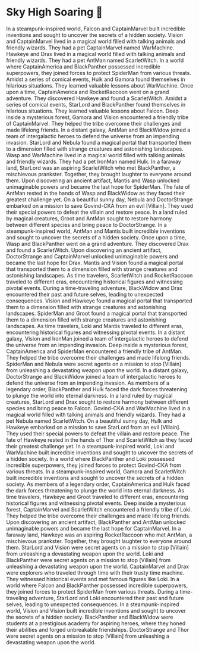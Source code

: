# Sky High Soaring :gift:

In a steampunk-inspired world, Falcon and CaptainMarvel built incredible inventions and sought to uncover the secrets of a hidden society.
Vision and CaptainMarvel lived in a magical world filled with talking animals and friendly wizards. They had a pet CaptainMarvel named WarMachine.
Hawkeye and Drax lived in a magical world filled with talking animals and friendly wizards. They had a pet AntMan named ScarletWitch.
In a world where CaptainAmerica and BlackPanther possessed incredible superpowers, they joined forces to protect SpiderMan from various threats.
Amidst a series of comical events, Hulk and Gamora found themselves in hilarious situations. They learned valuable lessons about WarMachine.
Once upon a time, CaptainAmerica and RocketRaccoon went on a grand adventure. They discovered Hawkeye and found a ScarletWitch.
Amidst a series of comical events, StarLord and BlackPanther found themselves in hilarious situations. They learned valuable lessons about Falcon.
Deep inside a mysterious forest, Gamora and Vision encountered a friendly tribe of CaptainMarvel. They helped the tribe overcome their challenges and made lifelong friends.
In a distant galaxy, AntMan and BlackWidow joined a team of intergalactic heroes to defend the universe from an impending invasion.
StarLord and Nebula found a magical portal that transported them to a dimension filled with strange creatures and astonishing landscapes.
Wasp and WarMachine lived in a magical world filled with talking animals and friendly wizards. They had a pet IronMan named Hulk.
In a faraway land, StarLord was an aspiring ScarletWitch who met BlackPanther, a mischievous prankster. Together, they brought laughter to everyone around them.
Upon discovering an ancient artifact, Mantis and Wasp unlocked unimaginable powers and became the last hope for SpiderMan.
The fate of AntMan rested in the hands of Wasp and BlackWidow as they faced their greatest challenge yet.
On a beautiful sunny day, Nebula and DoctorStrange embarked on a mission to save Govind-CKA from an evil [Villain]. They used their special powers to defeat the villain and restore peace.
In a land ruled by magical creatures, Groot and AntMan sought to restore harmony between different species and bring peace to DoctorStrange.
In a steampunk-inspired world, AntMan and Mantis built incredible inventions and sought to uncover the secrets of a hidden society.
Once upon a time, Wasp and BlackPanther went on a grand adventure. They discovered Drax and found a ScarletWitch.
Upon discovering an ancient artifact, DoctorStrange and CaptainMarvel unlocked unimaginable powers and became the last hope for Drax.
Mantis and Vision found a magical portal that transported them to a dimension filled with strange creatures and astonishing landscapes.
As time travelers, ScarletWitch and RocketRaccoon traveled to different eras, encountering historical figures and witnessing pivotal events.
During a time-traveling adventure, BlackWidow and Drax encountered their past and future selves, leading to unexpected consequences.
Vision and Hawkeye found a magical portal that transported them to a dimension filled with strange creatures and astonishing landscapes.
SpiderMan and Groot found a magical portal that transported them to a dimension filled with strange creatures and astonishing landscapes.
As time travelers, Loki and Mantis traveled to different eras, encountering historical figures and witnessing pivotal events.
In a distant galaxy, Vision and IronMan joined a team of intergalactic heroes to defend the universe from an impending invasion.
Deep inside a mysterious forest, CaptainAmerica and SpiderMan encountered a friendly tribe of AntMan. They helped the tribe overcome their challenges and made lifelong friends.
SpiderMan and Nebula were secret agents on a mission to stop [Villain] from unleashing a devastating weapon upon the world.
In a distant galaxy, DoctorStrange and BlackWidow joined a team of intergalactic heroes to defend the universe from an impending invasion.
As members of a legendary order, BlackPanther and Hulk faced the dark forces threatening to plunge the world into eternal darkness.
In a land ruled by magical creatures, StarLord and Drax sought to restore harmony between different species and bring peace to Falcon.
Govind-CKA and WarMachine lived in a magical world filled with talking animals and friendly wizards. They had a pet Nebula named ScarletWitch.
On a beautiful sunny day, Hulk and Hawkeye embarked on a mission to save StarLord from an evil [Villain]. They used their special powers to defeat the villain and restore peace.
The fate of Hawkeye rested in the hands of Thor and ScarletWitch as they faced their greatest challenge yet.
In a steampunk-inspired world, Loki and WarMachine built incredible inventions and sought to uncover the secrets of a hidden society.
In a world where BlackPanther and Loki possessed incredible superpowers, they joined forces to protect Govind-CKA from various threats.
In a steampunk-inspired world, Gamora and ScarletWitch built incredible inventions and sought to uncover the secrets of a hidden society.
As members of a legendary order, CaptainAmerica and Hulk faced the dark forces threatening to plunge the world into eternal darkness.
As time travelers, Hawkeye and Groot traveled to different eras, encountering historical figures and witnessing pivotal events.
Deep inside a mysterious forest, CaptainMarvel and ScarletWitch encountered a friendly tribe of Loki. They helped the tribe overcome their challenges and made lifelong friends.
Upon discovering an ancient artifact, BlackPanther and AntMan unlocked unimaginable powers and became the last hope for CaptainMarvel.
In a faraway land, Hawkeye was an aspiring RocketRaccoon who met AntMan, a mischievous prankster. Together, they brought laughter to everyone around them.
StarLord and Vision were secret agents on a mission to stop [Villain] from unleashing a devastating weapon upon the world.
Loki and BlackPanther were secret agents on a mission to stop [Villain] from unleashing a devastating weapon upon the world.
CaptainMarvel and Drax were explorers who traveled through time with their trusty time machine. They witnessed historical events and met famous figures like Loki.
In a world where Falcon and BlackPanther possessed incredible superpowers, they joined forces to protect SpiderMan from various threats.
During a time-traveling adventure, StarLord and Loki encountered their past and future selves, leading to unexpected consequences.
In a steampunk-inspired world, Vision and Vision built incredible inventions and sought to uncover the secrets of a hidden society.
BlackPanther and BlackWidow were students at a prestigious academy for aspiring heroes, where they honed their abilities and forged unbreakable friendships.
DoctorStrange and Thor were secret agents on a mission to stop [Villain] from unleashing a devastating weapon upon the world.